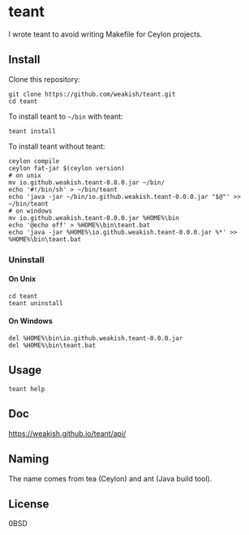 teant
=====

I wrote teant to avoid writing Makefile for Ceylon projects.

Install
-------

Clone this repository:

    git clone https://github.com/weakish/teant.git
    cd teant

To install teant to `~/bin` with teant:

    teant install

To install teant without teant:

    ceylon compile
    ceylon fat-jar $(ceylon version)
    # on unix
    mv io.github.weakish.teant-0.0.0.jar ~/bin/
    echo '#!/bin/sh' > ~/bin/teant
    echo 'java -jar ~/bin/io.github.weakish.teant-0.0.0.jar "$@"' >> ~/bin/teant
    # on windows
    mv io.github.weakish.teant-0.0.0.jar %HOME%\bin
    echo '@echo off' > %HOME%\bin\teant.bat
    echo 'java -jar %HOME%\io.github.weakish.teant-0.0.0.jar %*' >> %HOME%\bin\teant.bat
    
### Uninstall

#### On Unix

    cd teant
    teant uninstall
    
#### On Windows
    
    del %HOME%\bin\io.github.weakish.teant-0.0.0.jar
    del %HOME%\bin\teant.bat
    
Usage
-----

    teant help

Doc
---

<https://weakish.github.io/teant/api/>

Naming
------

The name comes from tea (Ceylon) and ant (Java build tool).

License
-------

0BSD

